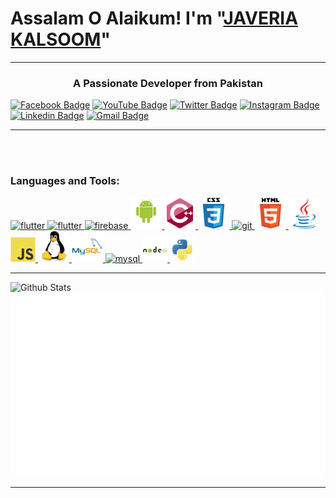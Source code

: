 <!--

<p>
  <a href="https://lnkd.in/e9Tk5UrJ" target="_blank">
    <img src="https://4.bp.blogspot.com/-1NaetpfW0Ts/X05mquj5ECI/AAAAAAAAA5I/XJn3FukCpxY7aXTaVo1zycS9HYdsOB0DwCK4BGAYYCw/s1600/TheTechrie%2Bwhit.png" height="60%" width="60%" align="left" >
  </a>
  <a href="https://theatifwaheed.github.io/" target="_blank">
    <img src="https://theatifwaheed.github.io/assets/img/favicon.png" align="right" >
  </a>
</p> -->
<br><br>

## <h1>Assalam O Alaikum! I'm "[JAVERIA KALSOOM](https://lnkd.in/e3UDC6MY)"</h1>
<hr>
<h3 align="center">
  A Passionate Developer from Pakistan
</h3>


[![Facebook Badge](https://img.shields.io/badge/-@JaveriaAnsari-1ca0f1?style=flat-square&labelColor=1ca0f1&logo=facebook&logoColor=white&link=https://www.facebook.com/mah.jabeen.39589149)](https://www.facebook.com/mah.jabeen.39589149)
[![YouTube Badge](https://img.shields.io/badge/-@JaveriaAnsari-c4302b?style=flat-square&labelColor=c4302b&logo=youtube&logoColor=white&link=https://www.youtube.com/thetechrie)](https://www.youtube.com/thetechrie) 
[![Twitter Badge](https://img.shields.io/badge/-@JaveriaAnsari-1ca0f1?style=flat-square&labelColor=1ca0f1&logo=twitter&logoColor=white&link=https://twitter.com/JAnsari234?s=09)](https://twitter.com/JAnsari234?s=09) [![Instagram Badge](https://img.shields.io/badge/-@JaveriaAnsari-F44747?style=flat-square&labelColor=F44747&logo=instagram&logoColor=white&link=https://instagram.com/theatifwaheed)](https://instagram.com/i_javeriaansari?utm_medium=copy_link) 
[![Linkedin Badge](https://img.shields.io/badge/-@JaveriaAnsari-blue?style=flat-square&logo=Linkedin&logoColor=white&link=https://www.linkedin.com/in/theatifwaheed/)](https://www.linkedin.com/in/theatifwaheed/)
[![Gmail Badge](https://img.shields.io/badge/-Javeriakalsoom63@gmail.com-c14438?style=flat-square&logo=Gmail&logoColor=white&link=mailto:Javeriakalsoom63@gmail.com)](mailto:Javeriakalsoom63@gmail.com)


<hr>
<br><br>


<h3 align="left">Languages and Tools:</h3>
  
<p align="left"> 
  <a href="https://flutter.dev" target="_blank"> <img src="https://www.vectorlogo.zone/logos/flutterio/flutterio-icon.svg" alt="flutter" width="60" height="60"/> </a> <a href="https://dart.dev" target="_blank"> <img src="https://www.vectorlogo.zone/logos/dartlang/dartlang-icon.svg" alt="flutter" width="60" height="60"/> </a> <a href="https://firebase.google.com/" target="_blank"> <img src="https://www.vectorlogo.zone/logos/firebase/firebase-icon.svg" alt="firebase" width="40" height="40"/> </a> <a href="https://developer.android.com" target="_blank"><img src="https://raw.githubusercontent.com/devicons/devicon/master/icons/android/android-original-wordmark.svg" alt="android" width="50" height="50"/></a><a href="https://www.w3schools.com/cpp/" target="_blank"> <img src="https://raw.githubusercontent.com/devicons/devicon/master/icons/cplusplus/cplusplus-original.svg" alt="cplusplus" width="50" height="50"/> </a><a href="https://www.w3schools.com/css/" target="_blank"> <img src="https://raw.githubusercontent.com/devicons/devicon/master/icons/css3/css3-original-wordmark.svg" alt="css3" width="50" height="50"/> </a> <a href="https://git-scm.com/" target="_blank"> <img src="https://www.vectorlogo.zone/logos/git-scm/git-scm-icon.svg" alt="git" width="50" height="50"/> </a> <a href="https://www.w3.org/html/" target="_blank"> <img src="https://raw.githubusercontent.com/devicons/devicon/master/icons/html5/html5-original-wordmark.svg" alt="html5" width="50" height="50"/> </a><a href="https://www.java.com" target="_blank"> <img src="https://raw.githubusercontent.com/devicons/devicon/master/icons/java/java-original.svg" alt="java" width="50" height="50"/> </a><a href="https://developer.mozilla.org/en-US/docs/Web/JavaScript" target="_blank"> <img src="https://raw.githubusercontent.com/devicons/devicon/master/icons/javascript/javascript-original.svg" alt="javascript" width="40" height="40"/> </a> <a href="https://www.linux.org/" target="_blank"> <img src="https://raw.githubusercontent.com/devicons/devicon/master/icons/linux/linux-original.svg" alt="linux" width="50" height="50"/> </a> <a href="https://www.mysql.com/" target="_blank"> <img src="https://raw.githubusercontent.com/devicons/devicon/master/icons/mysql/mysql-original-wordmark.svg" alt="mysql" width="50" height="50"/> </a>  <a href="https://www.mysql.com/" target="_blank"> <img src="https://th.bing.com/th/id/R.c8a59309a87f8a1cb545932f6d5ef00a?rik=5EdHjbQM0H%2f8zA&riu=http%3a%2f%2flofrev.net%2fwp-content%2fphotos%2f2016%2f07%2fmicrosoft_SQL_server_logo.png&ehk=kYgfqnBRhEhrui28XYy9k1nkhlhdNwU%2bPK6heNvFGRA%3d&risl=&pid=ImgRaw&r=0" alt="mysql" width="50" height="50"/> </a><a href="https://nodejs.org" target="_blank"> <img src="https://raw.githubusercontent.com/devicons/devicon/master/icons/nodejs/nodejs-original-wordmark.svg" alt="nodejs" width="40" height="40"/> </a><a href="https://www.python.org" target="_blank"> <img src="https://raw.githubusercontent.com/devicons/devicon/master/icons/python/python-original.svg" alt="python" width="40" height="40"/> </a> 
  
  <!--
  <a href="https://reactjs.org/" target="_blank"> <img src="https://raw.githubusercontent.com/devicons/devicon/master/icons/react/react-original-wordmark.svg" alt="react" width="40" height="40"/> </a> 
  
  <a href="https://reactnative.dev/" target="_blank"> <img src="https://reactnative.dev/img/header_logo.svg" alt="reactnative" width="40" height="40"/> </a> 
  
  <a href="https://spring.io/" target="_blank"> <img src="https://www.vectorlogo.zone/logos/springio/springio-icon.svg" alt="spring" width="40" height="40"/> </a> 
  
  <a href="https://vuejs.org/" target="_blank"> <img src="https://raw.githubusercontent.com/devicons/devicon/master/icons/vuejs/vuejs-original-wordmark.svg" alt="vuejs" width="40" height="40"/> </a> 
-->

<hr>

![Github Stats](https://github-readme-stats.vercel.app/api?username=JaveriaAnsari&bg_color=30,e96443,904e95&title_color=fff&text_color=fff)
![](https://raw.githubusercontent.com/theatifwaheed/github-stats-transparent/output/generated/languages.svg)
  
  <hr>
  <!--
<details open>
 <summary> 😇 <b>My Websites/Blogs</b>: </summary><br><br>
<ul>
  <li>
    <a target="_blank" href="https://lnkd.in/e9Tk5UrJ"><img src="https://4.bp.blogspot.com/-1NaetpfW0Ts/X05mquj5ECI/AAAAAAAAA5I/XJn3FukCpxY7aXTaVo1zycS9HYdsOB0DwCK4BGAYYCw/s1600/TheTechrie%2Bwhit.png" width="20%" height="20%" alt="Web/Blog1"> (Paid Courses For Free)</a>
  </li>
  <li><h4>
    <a target="_blank" href="https://theatifwaheed.github.io/"> My Lovely PortFolio</a></h4>
  </li>
  </ul>

</details> 


**JaveriaAnsari/JaveriaAnsari** I LOVE 🫀 You ✨ _special_ ✨ repository because its `README.md` (this file) appears on your GitHub profile.

Here are some ideas to get you started:

- 🔭 I’m currently working on ...
- 🌱 I’m currently learning ...
- 👯 I’m looking to collaborate on ... You're beautiful. I always wanted to let you know about this.
- 🤔 I’m looking for help with ...
- 💬 Ask me about ...
- 📫 How to reach me: ...
- 😄 Pronouns: ...
- ⚡ Fun fact: ...
-->


